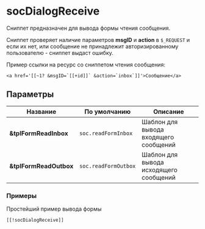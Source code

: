 # socDialogReceive

Сниппет предназначен для вывода формы чтения сообщения.

Сниппет проверяет наличие параметров **msgID** и **action** в `$_REQUEST` и если их нет, или сообщение не принадлежит авторизированному пользователю - сниппет выдаст ошибку.

Пример ссылки на ресурс со сниппетом чтения сообщения:

```modx
<a href='[[~1? &msgID=`[[+id]]` &action=`inbox`]]'>Сообщение</a>
```

## Параметры

| Название               | По умолчанию         | Описание                               |
| ---------------------- | -------------------- | -------------------------------------- |
| **&tplFormReadInbox**  | `soc.readFormInbox`  | Шаблон для вывода входящего сообщений  |
| **&tplFormReadOutbox** | `soc.readFormOutbox` | Шаблон для вывода исходящего сообщений |

### Примеры

Простейший пример вывода формы

```modx
[[!socDialogReceive]]
```
